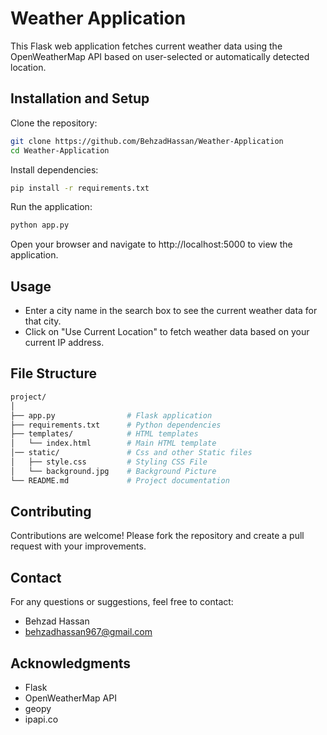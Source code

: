 # Weather Application

This Flask web application fetches current weather data using the OpenWeatherMap API based on user-selected or automatically detected location.

## Installation and Setup

Clone the repository:

```bash
git clone https://github.com/BehzadHassan/Weather-Application
cd Weather-Application
```
Install dependencies:
```bash
pip install -r requirements.txt
```
Run the application:
```bash
python app.py
```
Open your browser and navigate to http://localhost:5000 to view the application.

## Usage

- Enter a city name in the search box to see the current weather data for that city.
- Click on "Use Current Location" to fetch weather data based on your current IP address.

## File Structure
```bash
project/
│
├── app.py                # Flask application
├── requirements.txt      # Python dependencies
├── templates/            # HTML templates
│   └── index.html        # Main HTML template
│── static/               # Css and other Static files
│   ├── style.css         # Styling CSS File
│   └── background.jpg    # Background Picture
└── README.md             # Project documentation
```
## Contributing

Contributions are welcome! Please fork the repository and create a pull request with your improvements.

## Contact

For any questions or suggestions, feel free to contact:
- Behzad Hassan
- behzadhassan967@gmail.com

## Acknowledgments

- Flask
- OpenWeatherMap API
- geopy
- ipapi.co
